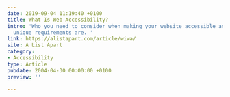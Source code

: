 ```yaml
---
date: 2019-09-04 11:19:40 +0100
title: What Is Web Accessibility?
intro: 'Who you need to consider when making your website accessible and what their
  unique requirements are. '
link: https://alistapart.com/article/wiwa/
site: A List Apart
category:
- Accessibility
type: Article
pubdate: 2004-04-30 00:00:00 +0100
preview: ''

---
```

